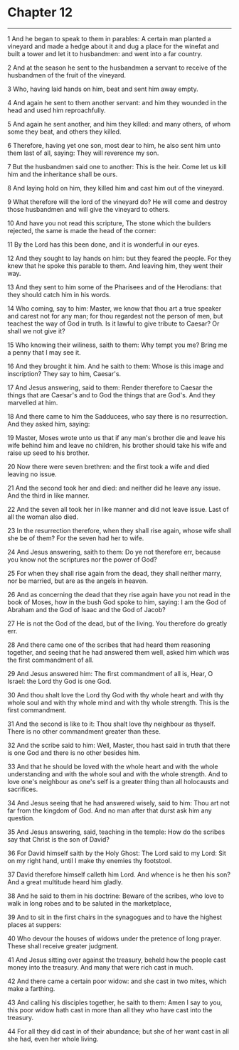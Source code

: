 # Chapter 12

***

1 And he began to speak to them in parables: A certain man planted a vineyard and made a hedge about it and dug a place for the winefat and built a tower and let it to husbandmen: and went into a far country.

2 And at the season he sent to the husbandmen a servant to receive of the husbandmen of the fruit of the vineyard.

3 Who, having laid hands on him, beat and sent him away empty.

4 And again he sent to them another servant: and him they wounded in the head and used him reproachfully.

5 And again he sent another, and him they killed: and many others, of whom some they beat, and others they killed.

6 Therefore, having yet one son, most dear to him, he also sent him unto them last of all, saying: They will reverence my son.

7 But the husbandmen said one to another: This is the heir. Come let us kill him and the inheritance shall be ours.

8 And laying hold on him, they killed him and cast him out of the vineyard.

9 What therefore will the lord of the vineyard do? He will come and destroy those husbandmen and will give the vineyard to others.

10 And have you not read this scripture, The stone which the builders rejected, the same is made the head of the corner:

11 By the Lord has this been done, and it is wonderful in our eyes.

12 And they sought to lay hands on him: but they feared the people. For they knew that he spoke this parable to them. And leaving him, they went their way.

13 And they sent to him some of the Pharisees and of the Herodians: that they should catch him in his words.

14 Who coming, say to him: Master, we know that thou art a true speaker and carest not for any man; for thou regardest not the person of men, but teachest the way of God in truth. Is it lawful to give tribute to Caesar? Or shall we not give it?

15 Who knowing their wiliness, saith to them: Why tempt you me? Bring me a penny that I may see it.

16 And they brought it him. And he saith to them: Whose is this image and inscription? They say to him, Caesar's.

17 And Jesus answering, said to them: Render therefore to Caesar the things that are Caesar's and to God the things that are God's. And they marvelled at him.

18 And there came to him the Sadducees, who say there is no resurrection. And they asked him, saying:

19 Master, Moses wrote unto us that if any man's brother die and leave his wife behind him and leave no children, his brother should take his wife and raise up seed to his brother.

20 Now there were seven brethren: and the first took a wife and died leaving no issue.

21 And the second took her and died: and neither did he leave any issue. And the third in like manner.

22 And the seven all took her in like manner and did not leave issue. Last of all the woman also died.

23 In the resurrection therefore, when they shall rise again, whose wife shall she be of them? For the seven had her to wife.

24 And Jesus answering, saith to them: Do ye not therefore err, because you know not the scriptures nor the power of God?

25 For when they shall rise again from the dead, they shall neither marry, nor be married, but are as the angels in heaven.

26 And as concerning the dead that they rise again have you not read in the book of Moses, how in the bush God spoke to him, saying: I am the God of Abraham and the God of Isaac and the God of Jacob?

27 He is not the God of the dead, but of the living. You therefore do greatly err.

28 And there came one of the scribes that had heard them reasoning together, and seeing that he had answered them well, asked him which was the first commandment of all.

29 And Jesus answered him: The first commandment of all is, Hear, O Israel: the Lord thy God is one God.

30 And thou shalt love the Lord thy God with thy whole heart and with thy whole soul and with thy whole mind and with thy whole strength. This is the first commandment.

31 And the second is like to it: Thou shalt love thy neighbour as thyself. There is no other commandment greater than these.

32 And the scribe said to him: Well, Master, thou hast said in truth that there is one God and there is no other besides him.

33 And that he should be loved with the whole heart and with the whole understanding and with the whole soul and with the whole strength. And to love one's neighbour as one's self is a greater thing than all holocausts and sacrifices.

34 And Jesus seeing that he had answered wisely, said to him: Thou art not far from the kingdom of God. And no man after that durst ask him any question.

35 And Jesus answering, said, teaching in the temple: How do the scribes say that Christ is the son of David?

36 For David himself saith by the Holy Ghost: The Lord said to my Lord: Sit on my right hand, until I make thy enemies thy footstool.

37 David therefore himself calleth him Lord. And whence is he then his son? And a great multitude heard him gladly.

38 And he said to them in his doctrine: Beware of the scribes, who love to walk in long robes and to be saluted in the marketplace,

39 And to sit in the first chairs in the synagogues and to have the highest places at suppers:

40 Who devour the houses of widows under the pretence of long prayer. These shall receive greater judgment.

41 And Jesus sitting over against the treasury, beheld how the people cast money into the treasury. And many that were rich cast in much.

42 And there came a certain poor widow: and she cast in two mites, which make a farthing.

43 And calling his disciples together, he saith to them: Amen I say to you, this poor widow hath cast in more than all they who have cast into the treasury.

44 For all they did cast in of their abundance; but she of her want cast in all she had, even her whole living.

